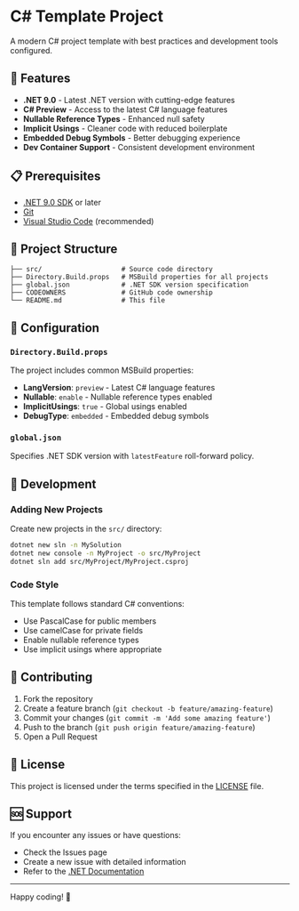 # C# Template Project

A modern C# project template with best practices and development tools configured.

## 🚀 Features

- **.NET 9.0** - Latest .NET version with cutting-edge features
- **C# Preview** - Access to the latest C# language features
- **Nullable Reference Types** - Enhanced null safety
- **Implicit Usings** - Cleaner code with reduced boilerplate
- **Embedded Debug Symbols** - Better debugging experience
- **Dev Container Support** - Consistent development environment

## 📋 Prerequisites

- [.NET 9.0 SDK](https://dotnet.microsoft.com/download/dotnet/9.0) or later
- [Git](https://git-scm.com/)
- [Visual Studio Code](https://code.visualstudio.com/) (recommended)

## 📁 Project Structure

```
├── src/                    # Source code directory
├── Directory.Build.props   # MSBuild properties for all projects
├── global.json             # .NET SDK version specification
├── CODEOWNERS              # GitHub code ownership
└── README.md               # This file
```

## 🔧 Configuration

### `Directory.Build.props`

The project includes common MSBuild properties:
- **LangVersion**: `preview` - Latest C# language features
- **Nullable**: `enable` - Nullable reference types enabled
- **ImplicitUsings**: `true` - Global usings enabled
- **DebugType**: `embedded` - Embedded debug symbols

### `global.json`

Specifies .NET SDK version with `latestFeature` roll-forward policy.

## 📝 Development

### Adding New Projects

Create new projects in the `src/` directory:

```bash
dotnet new sln -n MySolution
dotnet new console -n MyProject -o src/MyProject
dotnet sln add src/MyProject/MyProject.csproj
```

### Code Style

This template follows standard C# conventions:
- Use PascalCase for public members
- Use camelCase for private fields
- Enable nullable reference types
- Use implicit usings where appropriate

## 🤝 Contributing

1. Fork the repository
2. Create a feature branch (`git checkout -b feature/amazing-feature`)
3. Commit your changes (`git commit -m 'Add some amazing feature'`)
4. Push to the branch (`git push origin feature/amazing-feature`)
5. Open a Pull Request

## 📄 License

This project is licensed under the terms specified in the [LICENSE](LICENSE) file.

## 🆘 Support

If you encounter any issues or have questions:
- Check the Issues page
- Create a new issue with detailed information
- Refer to the [.NET Documentation](https://docs.microsoft.com/dotnet/)

---

Happy coding! 🎉
